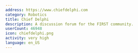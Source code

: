 ```yaml
---
address: https://www.chiefdelphi.com
category: Robotics
title: Chief Delphi
description: A discussion forum for the FIRST community.
userCount: 46948
icon: chiefdelphi.png
activity: very high
language: en_US
---
```

